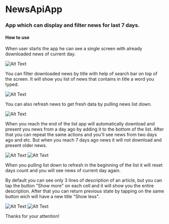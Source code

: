 # NewsApiApp

### App which can display and filter news for last 7 days.

#### How to use

When user starts the app he can see a single screen with already downloaded news of current day.

![Alt Text](https://sun9-11.userapi.com/impg/IJsGrOpAL4Y5PXR7xGNWbzEZcBvZvV7SNHiZew/fxg1Jgzad18.jpg?size=303x600&quality=96&sign=e37e71a1de7cd03db436868926b959a9&type=album)

You can filter downloaded news by title with help of search bar on top of the screen. It will show you list of news that contains in title a word you typed.

![Alt Text](https://sun9-27.userapi.com/impg/ezj3letQcsKcbmdx_BtqYdIFYGjvalx2cILRxQ/FJI40kwzUKA.jpg?size=300x600&quality=96&sign=597aa62ac8779e3659225a643ed8afea&type=album)

You can also refresh news to get fresh data by pulling news list down.

![Alt Text](https://sun9-57.userapi.com/impg/kUzc13HKoP59Xy0ws_CdOPcgyRGH2NLfCGFU2g/blh4MpqZlYU.jpg?size=277x600&quality=96&sign=36cfddac6d22d38f132efaa25ddbf3bb&type=album)

When you reach the end of the list app will automatically download and present you news from a day ago by adding it to the bottom of the list. After that you can repeat the same actions and you'll see news from two days ago and etc. But when you reach 7 days ago news it will not download and present older news.

![Alt Text](https://sun9-59.userapi.com/impg/hTg64BZLrPBWYKsBLxZWTdnreSZyAznRDjXvKg/s0hDt478DUw.jpg?size=307x600&quality=96&sign=30e6296c5a1a8606f86c757f42a6df9b&type=album)  ![Alt Text](https://sun9-5.userapi.com/impg/X38VEwe1UlOisxHX9AfdA2Fae9i-JlEr2h0dJQ/CMXIRQlm3Mw.jpg?size=313x600&quality=96&sign=5294efd7ee19cffa410492ff11e2e6f1&type=album)

When you pulling list down to refresh in the beginning of the list it will reset days count and you will see news of current day again.

By default you can see only 3 lines of description of an article, but you can tap the button "Show more" on each cell and it will show you the entire description. After that you can return previous state by tapping on the same button wich will have a new title "Show less".

![Alt Text](https://sun9-3.userapi.com/impg/LP0QMPExPDdVil0kFn_B5F6qLS3QVU2kdpE21Q/odcgLmL_SUg.jpg?size=307x600&quality=96&sign=252e1eb36d372711e594b6ccae249cf9&type=album)   ![Alt Text](https://sun9-43.userapi.com/impg/mohQ2h6M-Vvqg-6xKDWcav7wDdxl1sbJ7TVNmg/B4cNwgycoRs.jpg?size=307x600&quality=96&sign=9ba5628e4fb92df72e63a278631feedb&type=album)

Thanks for your attention!
